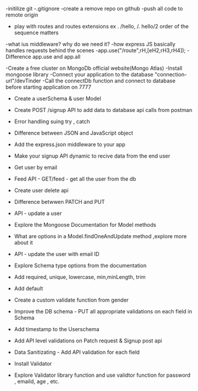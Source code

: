 -initilize git
-.gitignore
-create a remove repo on github
-push all code to remote origin

- play with routes and routes extensions ex . /hello, /. hello/2
  order of the sequence matters

-what ius middleware? why do we need it?
-how express JS basically handles requests behind the scenes
-app.use("/route",rH,[eH2,rH3,rH4]);
-Difference app.use and app.all

-Create a free cluster on MongoDb official website(Mongo Atlas)
-Install mongoose library
-Connect your application to the database "connection-url"/devTinder
-Call the connectDb function and connect to database before starting application on 7777

- Create a userSchema & user Model
- Create POST /signup API to add data to database api calls from postman
- Error handling suing try , catch
- Difference between JSON and JavaScript object
- Add the express.json middleware to your app
- Make your signup API dynamic to recive data from the end user
- Get user by email
- Feed API - GET/feed - get all the user from the db
- Create user delete api
- Difference betwwen PATCH and PUT
- API - update a user
- Explore the Mongoose Documentation for Model methods
- What are options in a Model.findOneAndUpdate method ,explore more about it
- API - update the user with email ID

- Explore Schema type options from the documentation
- Add required, unique, lowercase, min,minLength, trim
- Add default
- Create a custom validate function from gender
- Improve the DB schema - PUT all appropriate validations on each field in Schema
- Add timestamp to the Userschema
- Add API level validations on Patch request & Signup post api
- Data Sanitizating - Add API validation for each field
- Install Validator
- Explore Validator library function and use validtor function for password , emaiId, age , etc.
